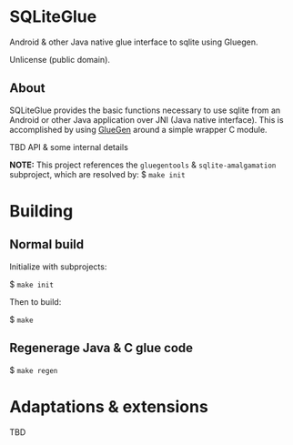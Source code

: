 # SQLiteGlue

Android &amp; other Java native glue interface to sqlite using Gluegen.

Unlicense (public domain).

## About

SQLiteGlue provides the basic functions necessary to use sqlite from an Android or other
Java application over JNI (Java native interface). This is accomplished by using
[GlueGen](http://jogamp.org/gluegen/www/) around a simple wrapper C module.

TBD API & some internal details

**NOTE:** This project references the `gluegentools` & `sqlite-amalgamation` subproject, which are resolved by: $ `make init`

# Building

## Normal build

Initialize with subprojects:

$ `make init`

Then to build:

$ `make`

## Regenerage Java & C glue code

$ `make regen`

# Adaptations & extensions

TBD

